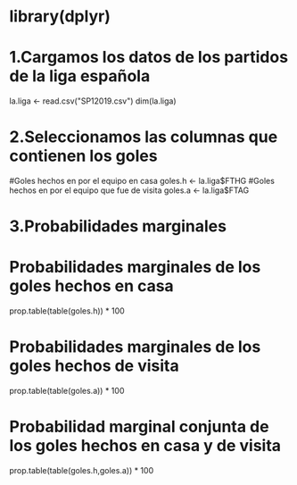 # library(dplyr)

# 1.Cargamos los datos de los partidos de la liga española
la.liga <- read.csv("SP12019.csv")
dim(la.liga)

# 2.Seleccionamos las columnas que contienen los goles 

#Goles hechos en por el equipo en casa
goles.h <- la.liga$FTHG 
#Goles hechos en por el equipo que fue de visita
goles.a <- la.liga$FTAG

# 3.Probabilidades marginales

# Probabilidades marginales de los goles hechos en casa
prop.table(table(goles.h)) * 100

# Probabilidades marginales de los goles hechos de visita
prop.table(table(goles.a)) * 100

# Probabilidad marginal conjunta de los goles hechos en casa y de visita
prop.table(table(goles.h,goles.a)) * 100
